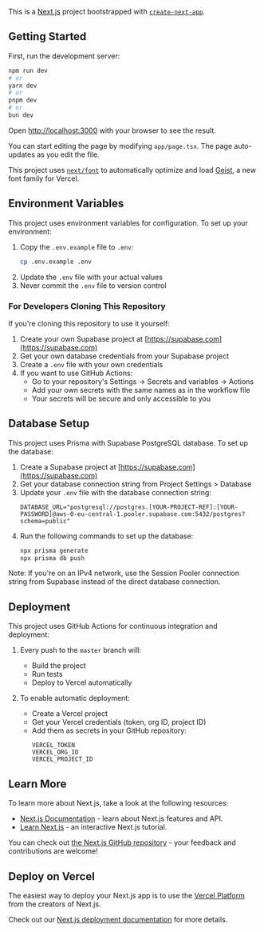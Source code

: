 This is a [Next.js](https://nextjs.org) project bootstrapped with [`create-next-app`](https://nextjs.org/docs/app/api-reference/cli/create-next-app).

## Getting Started

First, run the development server:

```bash
npm run dev
# or
yarn dev
# or
pnpm dev
# or
bun dev
```

Open [http://localhost:3000](http://localhost:3000) with your browser to see the result.

You can start editing the page by modifying `app/page.tsx`. The page auto-updates as you edit the file.

This project uses [`next/font`](https://nextjs.org/docs/app/building-your-application/optimizing/fonts) to automatically optimize and load [Geist](https://vercel.com/font), a new font family for Vercel.

## Environment Variables

This project uses environment variables for configuration. To set up your environment:

1. Copy the `.env.example` file to `.env`:
   ```bash
   cp .env.example .env
   ```
2. Update the `.env` file with your actual values
3. Never commit the `.env` file to version control

### For Developers Cloning This Repository

If you're cloning this repository to use it yourself:

1. Create your own Supabase project at [https://supabase.com](https://supabase.com)
2. Get your own database credentials from your Supabase project
3. Create a `.env` file with your own credentials
4. If you want to use GitHub Actions:
   - Go to your repository's Settings → Secrets and variables → Actions
   - Add your own secrets with the same names as in the workflow file
   - Your secrets will be secure and only accessible to you

## Database Setup

This project uses Prisma with Supabase PostgreSQL database. To set up the database:

1. Create a Supabase project at [https://supabase.com](https://supabase.com)
2. Get your database connection string from Project Settings > Database
3. Update your `.env` file with the database connection string:
   ```
   DATABASE_URL="postgresql://postgres.[YOUR-PROJECT-REF]:[YOUR-PASSWORD]@aws-0-eu-central-1.pooler.supabase.com:5432/postgres?schema=public"
   ```
4. Run the following commands to set up the database:
   ```bash
   npx prisma generate
   npx prisma db push
   ```

Note: If you're on an IPv4 network, use the Session Pooler connection string from Supabase instead of the direct database connection.

## Deployment

This project uses GitHub Actions for continuous integration and deployment:

1. Every push to the `master` branch will:
   - Build the project
   - Run tests
   - Deploy to Vercel automatically

2. To enable automatic deployment:
   - Create a Vercel project
   - Get your Vercel credentials (token, org ID, project ID)
   - Add them as secrets in your GitHub repository:
     ```
     VERCEL_TOKEN
     VERCEL_ORG_ID
     VERCEL_PROJECT_ID
     ```

## Learn More

To learn more about Next.js, take a look at the following resources:

- [Next.js Documentation](https://nextjs.org/docs) - learn about Next.js features and API.
- [Learn Next.js](https://nextjs.org/learn) - an interactive Next.js tutorial.

You can check out [the Next.js GitHub repository](https://github.com/vercel/next.js) - your feedback and contributions are welcome!

## Deploy on Vercel

The easiest way to deploy your Next.js app is to use the [Vercel Platform](https://vercel.com/new?utm_medium=default-template&filter=next.js&utm_source=create-next-app&utm_campaign=create-next-app-readme) from the creators of Next.js.

Check out our [Next.js deployment documentation](https://nextjs.org/docs/app/building-your-application/deploying) for more details.
